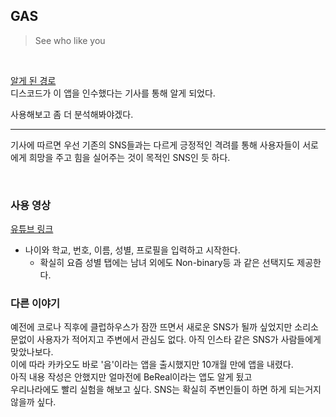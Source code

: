 ## GAS
> See who like you

<br>

[알게 된 경로](https://www.bloter.net/newsView/blt202301200028)  
디스코드가 이 앱을 인수했다는 기사를 통해 알게 되었다.

사용해보고 좀 더 분석해봐야겠다.

---

기사에 따르면 우선 기존의 SNS들과는 다르게 긍정적인 격려를 통해 사용자들이 서로에게 희망을 주고 힘을 실어주는 것이 목적인 SNS인 듯 하다.

<br>

### 사용 영상
[유튜브 링크](https://www.youtube.com/watch?v=IdpRwM_GNbM)
- 나이와 학교, 번호, 이름, 성별, 프로필을 입력하고 시작한다.
  - 확실히 요즘 성별 탭에는 남녀 외에도 Non-binary등 과 같은 선택지도 제공한다.

### 다른 이야기
예전에 코로나 직후에 클럽하우스가 잠깐 뜨면서 새로운 SNS가 될까 싶었지만 소리소문없이 사용자가 적어지고 주변에서 관심도 없다. 아직 인스타 같은 SNS가 사람들에게 맞았나보다.  
이에 따라 카카오도 바로 '음'이라는 앱을 출시했지만 10개월 만에 앱을 내렸다.  
아직 내용 작성은 안했지만 얼마전에 BeReal이라는 앱도 알게 됬고  
우리나라에도 빨리 실험을 해보고 싶다.
SNS는 확실히 주변인들이 하면 하게 되는거지 않을까 싶다.